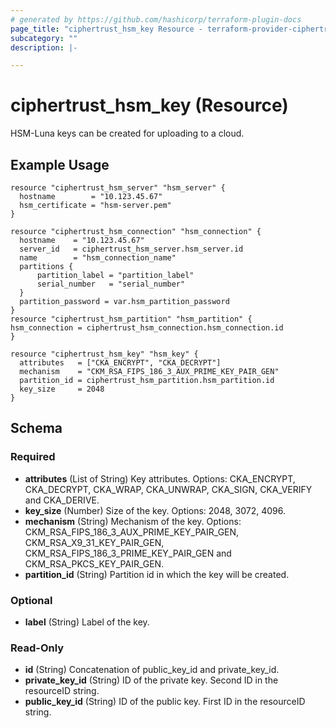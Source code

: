 ```yaml
---
# generated by https://github.com/hashicorp/terraform-plugin-docs
page_title: "ciphertrust_hsm_key Resource - terraform-provider-ciphertrust"
subcategory: ""
description: |-

---
```


# ciphertrust_hsm_key (Resource)

HSM-Luna keys can be created for uploading to a cloud.

## Example Usage

```hcl
resource "ciphertrust_hsm_server" "hsm_server" {
  hostname        = "10.123.45.67"
  hsm_certificate = "hsm-server.pem"
}

resource "ciphertrust_hsm_connection" "hsm_connection" {
  hostname    = "10.123.45.67"
  server_id   = ciphertrust_hsm_server.hsm_server.id
  name        = "hsm_connection_name"
  partitions {
      partition_label = "partition_label"
      serial_number   = "serial_number"
  }
  partition_password = var.hsm_partition_password
}
resource "ciphertrust_hsm_partition" "hsm_partition" {
hsm_connection = ciphertrust_hsm_connection.hsm_connection.id
}

resource "ciphertrust_hsm_key" "hsm_key" {
  attributes   = ["CKA_ENCRYPT", "CKA_DECRYPT"]
  mechanism    = "CKM_RSA_FIPS_186_3_AUX_PRIME_KEY_PAIR_GEN"
  partition_id = ciphertrust_hsm_partition.hsm_partition.id
  key_size     = 2048
}
```

<!-- schema generated by tfplugindocs -->
## Schema

### Required

- **attributes** (List of String) Key attributes. Options: CKA_ENCRYPT, CKA_DECRYPT, CKA_WRAP, CKA_UNWRAP, CKA_SIGN, CKA_VERIFY and CKA_DERIVE.
- **key_size** (Number) Size of the key. Options: 2048, 3072, 4096.
- **mechanism** (String) Mechanism of the key. Options: CKM_RSA_FIPS_186_3_AUX_PRIME_KEY_PAIR_GEN, CKM_RSA_X9_31_KEY_PAIR_GEN, CKM_RSA_FIPS_186_3_PRIME_KEY_PAIR_GEN and CKM_RSA_PKCS_KEY_PAIR_GEN.
- **partition_id** (String) Partition id in which the key will be created.

### Optional

- **label** (String) Label of the key.

### Read-Only

- **id** (String) Concatenation of public_key_id and private_key_id.
- **private_key_id** (String) ID of the private key. Second ID in the resourceID string.
- **public_key_id** (String) ID of the public key. First ID in the resourceID string.


